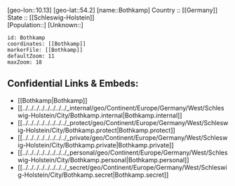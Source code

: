 ﻿---
location: [54.2,10.13] 
mapzoom: [7,12] 
mapmarker: city 
type: City
tags:
- geo/City


SpocWebEntityId: 29292
isDeleted: false
confidential: public

---
[geo-lon::10.13] 
[geo-lat::54.2] 
[name::Bothkamp] 
Country :: [[Germany]]  
State :: [[Schleswig-Holstein]]  
[Population::] 
[Unknown::] 


```leaflet
id: Bothkamp
coordinates: [[Bothkamp]] 
markerFile: [[Bothkamp]] 
defaultZoom: 11 
maxZoom: 18
```


## Confidential Links & Embeds: 
- [[Bothkamp|Bothkamp]]  
- [[../../../../../../../../_internal/geo/Continent/Europe/Germany/West/Schleswig-Holstein/City/Bothkamp.internal|Bothkamp.internal]] 
- [[../../../../../../../../_protect/geo/Continent/Europe/Germany/West/Schleswig-Holstein/City/Bothkamp.protect|Bothkamp.protect]] 
- [[../../../../../../../../_private/geo/Continent/Europe/Germany/West/Schleswig-Holstein/City/Bothkamp.private|Bothkamp.private]] 
- [[../../../../../../../../_personal/geo/Continent/Europe/Germany/West/Schleswig-Holstein/City/Bothkamp.personal|Bothkamp.personal]] 
- [[../../../../../../../../_secret/geo/Continent/Europe/Germany/West/Schleswig-Holstein/City/Bothkamp.secret|Bothkamp.secret]] 
